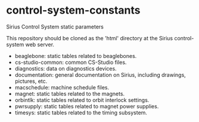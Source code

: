# control-system-constants
Sirius Control System static parameters

This repository should be cloned as the 'html' directory at the Sirius control-system web server.

* beaglebone: static tables related to beaglebones.
* cs-studio-common: common CS-Studio files.
* diagnostics: data on diagnostics devices.
* documentation: general documentation on Sirius, including drawings, pictures, etc.
* macschedule: machine schedule files.
* magnet: static tables related to the magnets.
* orbintlk: static tables related to orbit interlock settings.
* pwrsupply: static tables related to magnet power supplies.
* timesys: static tables related to the timing subsystem.
